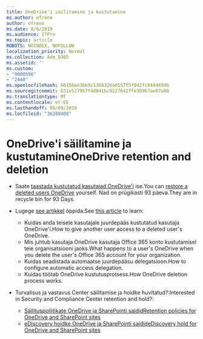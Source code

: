 ```yaml
---
title: OneDrive'i säilitamine ja kustutamine
ms.author: efrene
author: efrene
ms.date: 8/6/2019
ms.audience: ITPro
ms.topic: article
ROBOTS: NOINDEX, NOFOLLOW
localization_priority: Normal
ms.collection: Adm_O365
ms.assetid: ''
ms.custom:
- "9000596"
- "2440"
ms.openlocfilehash: 66156ee3bb9c1368326ad557f5f042fc8444694b
ms.sourcegitcommit: 631e527967f4d641bc9227642ffe38967ae87a00
ms.translationtype: MT
ms.contentlocale: et-EE
ms.lasthandoff: 08/09/2019
ms.locfileid: "36269408"
---
```

# <a name="onedrive-retention-and-deletion"></a><span data-ttu-id="b3276-102">OneDrive'i säilitamine ja kustutamine</span><span class="sxs-lookup"><span data-stu-id="b3276-102">OneDrive retention and deletion</span></span>

- <span data-ttu-id="b3276-103">Saate [taastada kustutatud kasutajad OneDrive'i](https://docs.microsoft.com/onedrive/restore-deleted-onedrive) ise.</span><span class="sxs-lookup"><span data-stu-id="b3276-103">You can [restore a deleted users OneDrive](https://docs.microsoft.com/onedrive/restore-deleted-onedrive) yourself.</span></span> <span data-ttu-id="b3276-104">Nad on prügikasti 93 päeva.</span><span class="sxs-lookup"><span data-stu-id="b3276-104">They are in recycle bin for 93 Days.</span></span> 

- <span data-ttu-id="b3276-105">Lugege [see artikkel](https://docs.microsoft.com/onedrive/restore-deleted-onedrive) õppida:</span><span class="sxs-lookup"><span data-stu-id="b3276-105">See [this article](https://docs.microsoft.com/onedrive/restore-deleted-onedrive) to learn:</span></span>
    - <span data-ttu-id="b3276-106">Kuidas anda teisele kasutajale juurdepääs kustutatud kasutaja OneDrive'i.</span><span class="sxs-lookup"><span data-stu-id="b3276-106">How to give another user access to a deleted user's OneDrive.</span></span>
    - <span data-ttu-id="b3276-107">Mis juhtub kasutaja OneDrive kasutaja Office 365 konto kustutamisel teie organisatsiooni jaoks.</span><span class="sxs-lookup"><span data-stu-id="b3276-107">What happens to a user's OneDrive when you delete the user's Office 365 account for your organization.</span></span>
    - <span data-ttu-id="b3276-108">Kuidas seadistada automaatse juurdepääsu delegatsioon.</span><span class="sxs-lookup"><span data-stu-id="b3276-108">How to configure automatic access delegation.</span></span>
    - <span data-ttu-id="b3276-109">Kuidas töötab OneDrive kustutusprotsess.</span><span class="sxs-lookup"><span data-stu-id="b3276-109">How OneDrive deletion process works.</span></span>

- <span data-ttu-id="b3276-110">Turvalisus ja vastavus Center säilitamise ja hoidke huvitatud?:</span><span class="sxs-lookup"><span data-stu-id="b3276-110">Interested in Security and Compliance Center retention and hold?:</span></span>
    - [<span data-ttu-id="b3276-111">Säilituspoliitikate OneDrive ja SharePointi saidid</span><span class="sxs-lookup"><span data-stu-id="b3276-111">Retention policies for OneDrive and SharePoint sites</span></span>](https://docs.microsoft.com/office365/securitycompliance/retention-policies?redirectSourcePath=%252farticle%252f5e377752-700d-4870-9b6d-12bfc12d2423#content-in-onedrive-accounts-and-sharepoint-sites)
    - [<span data-ttu-id="b3276-112">eDiscovery hoidke OneDrive ja SharePointi saidid</span><span class="sxs-lookup"><span data-stu-id="b3276-112">eDiscovery hold for OneDrive and SharePoint sites</span></span>](https://docs.microsoft.com/office365/securitycompliance/ediscovery-cases#step-4-place-content-locations-on-hold)




